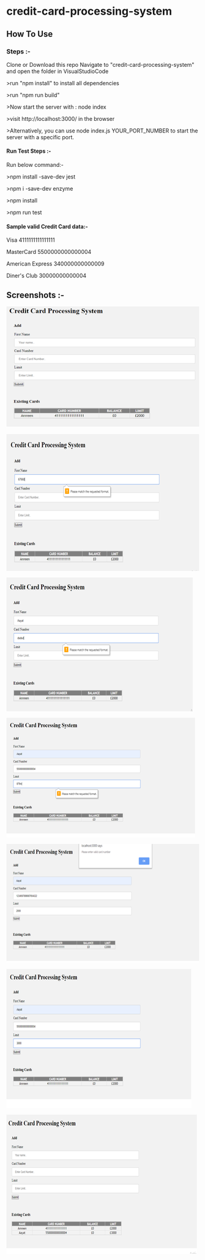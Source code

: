 # credit-card-processing-system

## How To Use

### Steps :- 

Clone or Download this repo
Navigate to "credit-card-processing-system" and open the folder in VisualStudioCode

\>run "npm install" to install all dependencies

\>run "npm run build"

\>Now start the server with : node index

\>visit http://localhost:3000/ in the browser

\>Alternatively, you can use node index.js YOUR_PORT_NUMBER to start the server with a specific port.


#### Run Test Steps :-

Run below command:-

\>npm install -save-dev jest

\>npm i -save-dev enzyme

\>npm install

\>npm run test


#### Sample valid Credit Card data:-

Visa	             4111111111111111

MasterCard	       5500000000000004

American Express   340000000000009

Diner's Club	     30000000000004


## Screenshots :-

![alt text](./screenshots/Capture.PNG)

![alt text](./screenshots/Capture1.PNG)

![alt text](./screenshots/Capture2.PNG)

![alt text](./screenshots/Capture3.PNG)

![alt text](./screenshots/Capture4.PNG)

![alt text](./screenshots/Capture5.PNG)

![alt text](./screenshots/Capture6.PNG)
